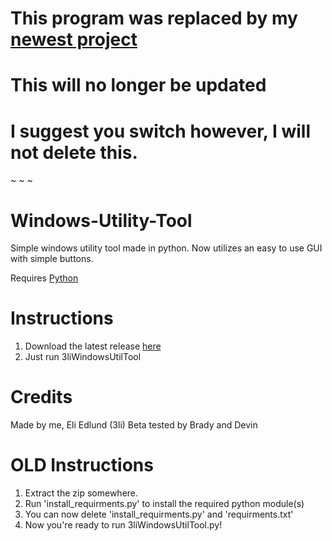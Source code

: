 
# This program was replaced by my [newest project](https://github.com/ezedlund/ElisUtilBox/tree/main)
# This will no longer be updated
# I suggest you switch however, I will not delete this.
~
~
~


# Windows-Utility-Tool
Simple windows utility tool made in python.
Now utilizes an easy to use GUI with simple buttons.

Requires [Python](https://www.python.org/downloads/)

# Instructions
1. Download the latest release [here](https://github.com/ezedlund/Windows-Utility-Tool/releases)
2. Just run 3liWindowsUtilTool


# Credits
Made by me, Eli Edlund (3li)
Beta tested by Brady and Devin

#
#
#
#
#
#
# OLD Instructions
1. Extract the zip somewhere.
2. Run 'install_requirments.py' to install the required python module(s)
3. You can now delete 'install_requirments.py' and 'requirments.txt'
4. Now you're ready to run 3liWindowsUtilTool.py!
